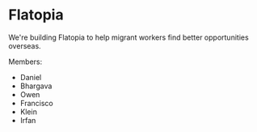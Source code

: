 # Flatopia

We're building Flatopia to help migrant workers find better opportunities overseas.

Members:
- Daniel
- Bhargava
- Owen
- Francisco
- Klein
- Irfan